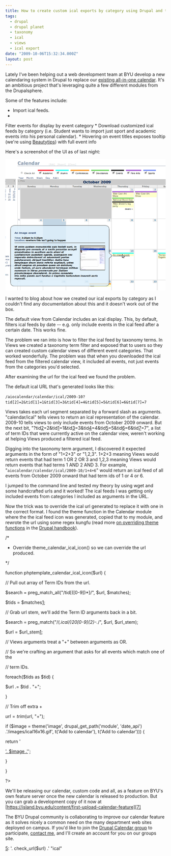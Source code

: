 ```yaml
---
title: How to create custom ical exports by category using Drupal and the Views and Calendar modules
tags:
  - drupal
  - drupal planet
  - taxonomy
  - ical
  - views
  - ical export
date: "2009-10-06T15:32:34.000Z"
layout: post
---
```


Lately I've been helping out a web development team at BYU develop a new calendaring system in Drupal to replace our [existing all-in-one calendar][0]. It's an ambitious project that's leveraging quite a few different modules from the Drupalsphere.

Some of the features include:

* Import ical feeds.
* 
Filter events for display by event category
* 
Download customized ical feeds by category (i.e. Student wants to import just sport and academic events into his personal calendar).
* 
Hovering on event titles exposes tooltip (we're using [Beautytips][1]) with full event info

Here's a screenshot of the UI as of last night:

[![](./tooltip.png)][2]

I wanted to blog about how we created our ical exports by category as I couldn't find any documentation about this and it doesn't work out of the box.

The default view from Calendar includes an ical display. This, by default, filters ical feeds by date -- e.g. only include events in the ical feed after a certain date. This works fine.

The problem we ran into is how to filter the ical feed by taxonomy terms. In Views we created a taxonomy term filter and exposed that to users so they can created custom calendar views of different event categories. That worked wonderfully. The problem was that when you downloaded the ical feed from the filtered calendar view, it included all events, not just events from the categories you'd selected.

After examining the url for the ical feed we found the problem.

The default ical URL that's generated looks like this:

`/aiocalendar/calendar/ical/2009-10?tid[2]=2&tid[1]=1&tid[3]=3&tid[4]=4&tid[5]=5&tid[6]=6&tid[7]=7`

Views takes each url segment separated by a forward slash as arguments. "calendar/ical" tells views to return an ical representation of the calendar. 2009-10 tells views to only include events from October 2009 onward. But the next bit, "?tid[2][2]=2&tid[1][1]=1&tid[3][3]=3&tid[4][4]=4&tid[5]=5&tid[6][5]=6&tid[7][6]=7", a list of term IDs that were currently active on the calendar view, weren't working at helping Views produced a filtered ical feed.

Digging into the taxonomy term argument, I discovered it expected arguments in the form of "1+2+3" or "1,2,3". 1+2+3 meaning Views would return events that had term 1 OR 2 OR 3 and 1,2,3 meaning Views would return events that had terms 1 AND 2 AND 3\. For example, "`aiocalendar/calendar/ical/2009-10/1+4+6`" would return an ical feed of all events from October 2009 onward that had term ids of 1 or 4 or 6\.

I jumped to the command line and tested my theory by using wget and some handcrafted urls and it worked! The ical feeds I was getting only included events from categories I included as arguments in the URL.

Now the trick was to override the ical url generated to replace it with one in the correct format. I found the theme function in the Calendar module where the the ical feed icon was generated, copied that to my module, and rewrote the url using some regex kungfu (read more [on overriding theme functions][3] in the [Drupal handbook][4]).

/*

* Override theme_calendar_ical_icon() so we can override the url produced.

*/

function phptemplate_calendar_ical_icon($url) {

// Pull out array of Term IDs from the url.

$search = preg_match_all("/tid[([0-9])*]/", $url, $matches);

$tids = $matches[1][1];

// Grab url stem, we'll add the Term ID arguments back in a bit.

$search = preg_match("/(._ical\/)20[0-9]{2}-._/", $url, $url_stem);

$url = $url_stem[1][1];

// Views arguments treat a "+" between arguments as OR.

// So we're crafting an argument that asks for all events which match one of the

// term IDs.

foreach($tids as $tid) {

$url .= $tid . "+";

}

// Trim off extra +

$url = trim($url, "+");

if ($image = theme('image', drupal_get_path('module', 'date_api') .'/images/ical16x16.gif', t('Add to calendar'), t('Add to calendar'))) {

return '

['. $image .'][5]';

}

}

?>

We'll be releasing our calendar, custom code and all, as a feature on BYU's own feature server once the new calendar is released to production. But you can grab a development copy of it now at [https://island.byu.edu/content/first-upload-calendar-feature][7]

The BYU Drupal community is collaborating to improve our calendar feature as it solves nicely a common need on the many department web sites deployed on campus. If you'd like to join the [Drupal Calendar group][5] to participate, [contact me][6], and I'll create an account for you on our groups site.

[5]: '. check_url($url) .' "ical"


[0]: http://byunews.byu.edu/calendar/
[1]: http://www.lullabot.com/files/bt/bt-latest/DEMO/index.html
[2]: http://kyle.mathews2000.com/files/tooltip.png
[3]: http://drupal.org/node/11811
[4]: http://drupal.org/handbooks
[5]: https://island.byu.edu/group/drupal-calendar
[6]: http://kyle.mathews2000.com/contact
[7]: https://island.byu.edu/content/first-upload-calendar-feature